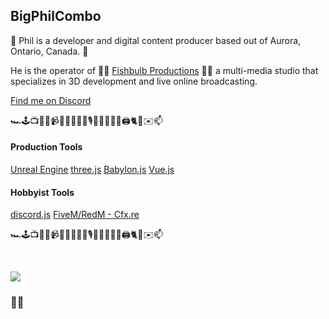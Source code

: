 ## BigPhilCombo

🍁 Phil is a developer and digital content producer based out of Aurora, Ontario, Canada. 🍁

He is the operator of 🐠💡 [Fishbulb Productions](https://www.youtube.com/watch?v=gj3ps6LPtBw) 🐠💡 a multi-media studio that specializes in 3D development and live online broadcasting. 

[Find me on Discord](https://discordapp.com/users/128354721969733632)

 🏎️🕹️📺🍖📼📹🍣🥋🥊🧘🧗🎙️🎸🧠👨‍🍳🍳🖨️🐈🔧✉️📫

#### Production Tools 

[Unreal Engine](https://github.com/EpicGames)
[three.js](https://github.com/mrdoob/three.js)
[Babylon.js](https://github.com/BabylonJS/Babylon.js)
[Vue.js](https://github.com/vuejs)

#### Hobbyist Tools

[discord.js](https://github.com/discordjs/discord.js)
[FiveM/RedM - Cfx.re](https://github.com/citizenfx/fivem)


 🏎️🕹️📺🍖📼📹🍣🥋🥊🧘🧗🎙️🎸🧠👨‍🍳🍳🖨️🐈🔧✉️📫



<!-- 
<img align="left" alt="JavaScript" width="26px" src="https://raw.githubusercontent.com/github/explore/80688e429a7d4ef2fca1e82350fe8e3517d3494d/topics/javascript/javascript.png" />
<img align="left" alt="Visual Studio Code" width="26px" src="https://raw.githubusercontent.com/github/explore/80688e429a7d4ef2fca1e82350fe8e3517d3494d/topics/visual-studio-code/visual-studio-code.png" />
<img align="left" alt="Lua" width="26px" src="https://raw.githubusercontent.com/github/explore/80688e429a7d4ef2fca1e82350fe8e3517d3494d/topics/lua/lua.png" />

<img align="left" alt="HTML5" width="26px" src="https://raw.githubusercontent.com/github/explore/80688e429a7d4ef2fca1e82350fe8e3517d3494d/topics/html/html.png" />
<img align="left" alt="CSS3" width="26px" src="https://raw.githubusercontent.com/github/explore/80688e429a7d4ef2fca1e82350fe8e3517d3494d/topics/css/css.png" />
<img align="left" alt="GitHub" width="26px" src="https://raw.githubusercontent.com/github/explore/78df643247d429f6cc873026c0622819ad797942/topics/github/github.png" /> -->

<br/>


[![](http://img.youtube.com/vi/gj3ps6LPtBw/0.jpg)](http://www.youtube.com/watch?v=gj3ps6LPtBw "Fishbulb Productions Demo Reel")

### 🐠💡


